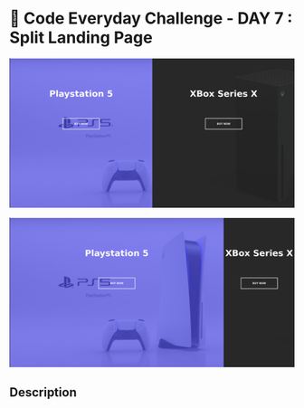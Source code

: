 
# 🚀 Code Everyday Challenge  - DAY 7 : Split Landing Page

![Challenge Image](images/day7-home.png)

![Challenge Image](images/day7-left.png)

## Description

